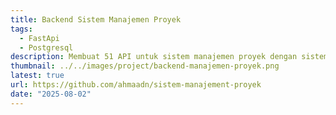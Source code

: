 ```yaml
---
title: Backend Sistem Manajemen Proyek
tags:
  - FastApi
  - Postgresql
description: Membuat 51 API untuk sistem manajemen proyek dengan sistem realtime notifikasi, dan integrasi sistem kepegawaian.
thumbnail: ../../images/project/backend-manajemen-proyek.png
latest: true
url: https://github.com/ahmaadn/sistem-manajement-proyek
date: "2025-08-02"
---
```


